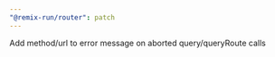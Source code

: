 ```yaml
---
"@remix-run/router": patch
---
```


Add method/url to error message on aborted query/queryRoute calls
